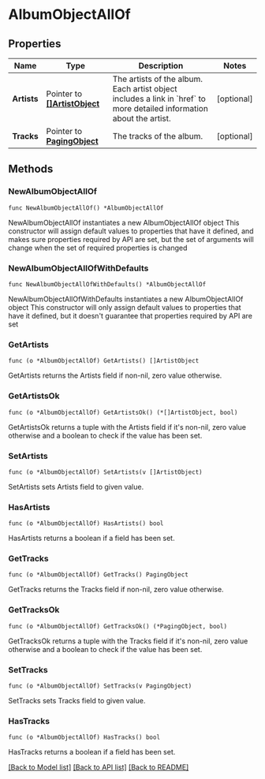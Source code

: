 # AlbumObjectAllOf

## Properties

Name | Type | Description | Notes
------------ | ------------- | ------------- | -------------
**Artists** | Pointer to [**[]ArtistObject**](ArtistObject.md) | The artists of the album. Each artist object includes a link in &#x60;href&#x60; to more detailed information about the artist.  | [optional] 
**Tracks** | Pointer to [**PagingObject**](PagingObject.md) | The tracks of the album.  | [optional] 

## Methods

### NewAlbumObjectAllOf

`func NewAlbumObjectAllOf() *AlbumObjectAllOf`

NewAlbumObjectAllOf instantiates a new AlbumObjectAllOf object
This constructor will assign default values to properties that have it defined,
and makes sure properties required by API are set, but the set of arguments
will change when the set of required properties is changed

### NewAlbumObjectAllOfWithDefaults

`func NewAlbumObjectAllOfWithDefaults() *AlbumObjectAllOf`

NewAlbumObjectAllOfWithDefaults instantiates a new AlbumObjectAllOf object
This constructor will only assign default values to properties that have it defined,
but it doesn't guarantee that properties required by API are set

### GetArtists

`func (o *AlbumObjectAllOf) GetArtists() []ArtistObject`

GetArtists returns the Artists field if non-nil, zero value otherwise.

### GetArtistsOk

`func (o *AlbumObjectAllOf) GetArtistsOk() (*[]ArtistObject, bool)`

GetArtistsOk returns a tuple with the Artists field if it's non-nil, zero value otherwise
and a boolean to check if the value has been set.

### SetArtists

`func (o *AlbumObjectAllOf) SetArtists(v []ArtistObject)`

SetArtists sets Artists field to given value.

### HasArtists

`func (o *AlbumObjectAllOf) HasArtists() bool`

HasArtists returns a boolean if a field has been set.

### GetTracks

`func (o *AlbumObjectAllOf) GetTracks() PagingObject`

GetTracks returns the Tracks field if non-nil, zero value otherwise.

### GetTracksOk

`func (o *AlbumObjectAllOf) GetTracksOk() (*PagingObject, bool)`

GetTracksOk returns a tuple with the Tracks field if it's non-nil, zero value otherwise
and a boolean to check if the value has been set.

### SetTracks

`func (o *AlbumObjectAllOf) SetTracks(v PagingObject)`

SetTracks sets Tracks field to given value.

### HasTracks

`func (o *AlbumObjectAllOf) HasTracks() bool`

HasTracks returns a boolean if a field has been set.


[[Back to Model list]](../README.md#documentation-for-models) [[Back to API list]](../README.md#documentation-for-api-endpoints) [[Back to README]](../README.md)


